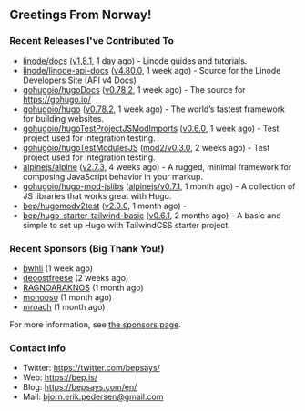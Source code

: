 ## Greetings From Norway!

### Recent Releases I've Contributed To

- [linode/docs](https://github.com/linode/docs) ([v1.8.1](https://github.com/linode/docs/releases/tag/v1.8.1), 1 day ago) - Linode guides and tutorials.
- [linode/linode-api-docs](https://github.com/linode/linode-api-docs) ([v4.80.0](https://github.com/linode/linode-api-docs/releases/tag/v4.80.0), 1 week ago) - Source for the Linode Developers Site (API v4 Docs)
- [gohugoio/hugoDocs](https://github.com/gohugoio/hugoDocs) ([v0.78.2](https://github.com/gohugoio/hugoDocs/releases/tag/v0.78.2), 1 week ago) - The source for https://gohugo.io/
- [gohugoio/hugo](https://github.com/gohugoio/hugo) ([v0.78.2](https://github.com/gohugoio/hugo/releases/tag/v0.78.2), 1 week ago) - The world’s fastest framework for building websites.
- [gohugoio/hugoTestProjectJSModImports](https://github.com/gohugoio/hugoTestProjectJSModImports) ([v0.6.0](https://github.com/gohugoio/hugoTestProjectJSModImports/releases/tag/v0.6.0), 1 week ago) - Test project used for integration testing.
- [gohugoio/hugoTestModulesJS](https://github.com/gohugoio/hugoTestModulesJS) ([mod2/v0.3.0](https://github.com/gohugoio/hugoTestModulesJS/releases/tag/mod2%2Fv0.3.0), 2 weeks ago) - Test project used for integration testing.
- [alpinejs/alpine](https://github.com/alpinejs/alpine) ([v2.7.3](https://github.com/alpinejs/alpine/releases/tag/v2.7.3), 4 weeks ago) - A rugged, minimal framework for composing JavaScript behavior in your markup.
- [gohugoio/hugo-mod-jslibs](https://github.com/gohugoio/hugo-mod-jslibs) ([alpinejs/v0.7.1](https://github.com/gohugoio/hugo-mod-jslibs/releases/tag/alpinejs%2Fv0.7.1), 1 month ago) - A collection of JS libraries that works great with Hugo.
- [bep/hugomodv2test](https://github.com/bep/hugomodv2test) ([v2.0.0](https://github.com/bep/hugomodv2test/releases/tag/v2.0.0), 1 month ago) - 
- [bep/hugo-starter-tailwind-basic](https://github.com/bep/hugo-starter-tailwind-basic) ([v0.6.1](https://github.com/bep/hugo-starter-tailwind-basic/releases/tag/v0.6.1), 2 months ago) - A basic and simple to set up Hugo with TailwindCSS starter project.

### Recent Sponsors (Big Thank You!)

- [bwhli](https://github.com/bwhli) (1 week ago)
- [deoostfreese](https://github.com/deoostfreese) (2 weeks ago)
- [RAGNOARAKNOS](https://github.com/RAGNOARAKNOS) (1 month ago)
- [monooso](https://github.com/monooso) (1 month ago)
- [mroach](https://github.com/mroach) (1 month ago)

For more information, see [the sponsors page](https://github.com/sponsors/bep/).


### Contact Info
- Twitter: https://twitter.com/bepsays/
- Web: https://bep.is/
- Blog: https://bepsays.com/en/
- Mail: bjorn.erik.pedersen@gmail.com

